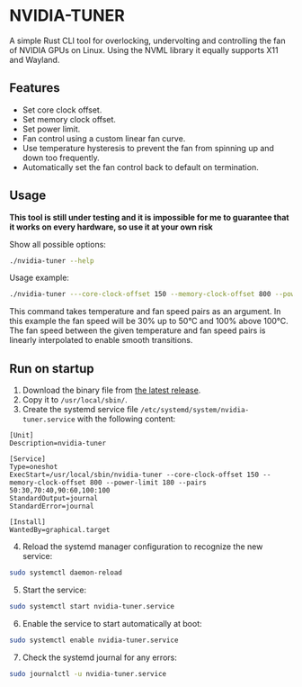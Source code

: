 # NVIDIA-TUNER

A simple Rust CLI tool for overlocking, undervolting and controlling the fan of NVIDIA GPUs on Linux. Using the NVML library it equally supports X11 and Wayland.

## Features

* Set core clock offset.
* Set memory clock offset.
* Set power limit.
* Fan control using a custom linear fan curve.
* Use temperature hysteresis to prevent the fan from spinning up and down too frequently.
* Automatically set the fan control back to default on termination.

## Usage

**This tool is still under testing and it is impossible for me to guarantee that it works on every hardware, so use it at your own risk**

Show all possible options:

```bash
./nvidia-tuner --help
```

Usage example:
```bash
./nvidia-tuner ---core-clock-offset 150 --memory-clock-offset 800 --power-limit 180 --pairs 50:30,70:40,90:60,100:100
```

This command takes temperature and fan speed pairs as an argument. In this example the fan speed will be 30% up to 50°C and 100% above 100°C.
The fan speed between the given temperature and fan speed pairs is linearly interpolated to enable smooth transitions.

## Run on startup

1. Download the binary file from [the latest release](https://github.com/WickedLukas/nvidia-tuner/releases).
2. Copy it to `/usr/local/sbin/`.
3. Create the systemd service file `/etc/systemd/system/nvidia-tuner.service` with the following content:

```service
[Unit]
Description=nvidia-tuner

[Service]
Type=oneshot
ExecStart=/usr/local/sbin/nvidia-tuner --core-clock-offset 150 --memory-clock-offset 800 --power-limit 180 --pairs 50:30,70:40,90:60,100:100
StandardOutput=journal
StandardError=journal

[Install]
WantedBy=graphical.target
```

4. Reload the systemd manager configuration to recognize the new service:

```bash
sudo systemctl daemon-reload
```

5. Start the service:

```bash
sudo systemctl start nvidia-tuner.service
```

6. Enable the service to start automatically at boot:

```bash
sudo systemctl enable nvidia-tuner.service
```

7. Check the systemd journal for any errors:

```bash
sudo journalctl -u nvidia-tuner.service
```
